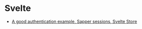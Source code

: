 # Svelte

* [A good authentication example, Sapper sessions, Svelte Store](https://www.nielsvandermolen.com/authentication-example-svelte-sapper/)

